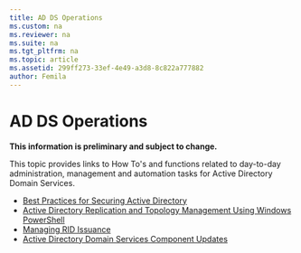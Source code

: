 ```yaml
---
title: AD DS Operations
ms.custom: na
ms.reviewer: na
ms.suite: na
ms.tgt_pltfrm: na
ms.topic: article
ms.assetid: 299ff273-33ef-4e49-a3d8-8c822a777882
author: Femila
---
```

# AD DS Operations
**This information is preliminary and subject to change.**  
  
This topic provides links to How To's and functions related to day-to-day administration, management and automation tasks for Active Directory Domain Services.  
  
* [Best Practices for Securing Active Directory](Best-Practices-for-Securing-Active-Directory.md)  
* [Active Directory Replication and Topology Management Using Windows PowerShell](Active-Directory-Replication-and-Topology-Management-Using-Windows-PowerShell.md)  
* [Managing RID Issuance](Managing-RID-Issuance.md)  
* [Active Directory Domain Services Component Updates](Active-Directory-Domain-Services-Component-Updates.md)